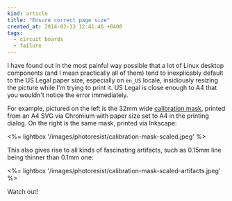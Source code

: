 ```yaml
---
kind: article
title: "Ensure correct page size"
created_at: 2014-02-13 12:41:46 +0400
tags:
  - circuit boards
  - failure
---
```


I have found out in the most painful way possible that a lot of Linux desktop components
(and I mean practically all of them) tend to inexplicably default to the US Legal paper size,
especially on `en_US` locale, insidiously resizing the picture while I'm trying to print it.
US Legal is close enough to A4 that you wouldn't notice the error immediately.

<!-- more -->

For example, pictured on the left is the 32mm wide [calibration mask][], printed from an A4 SVG via
Chromium with paper size set to A4 in the printing dialog. On the right is the same mask, printed
via Inkscape:

[calibration mask]: /notes/2014-02-13/negative-photoresist-calibration-mask/

<%= lightbox '/images/photoresist/calibration-mask-scaled.jpeg' %>

This also gives rise to all kinds of fascinating artifacts, such as 0.15mm line being thinner
than 0.1mm one:

<%= lightbox '/images/photoresist/calibration-mask-scaled-artifacts.jpeg' %>

Watch out!
